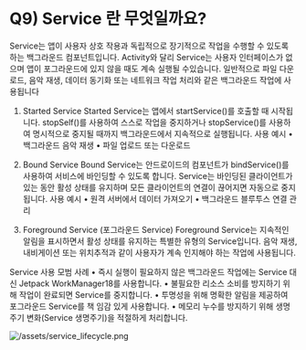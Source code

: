 # Q9) Service 란 무엇일까요?

Service는 앱이 사용자 상호 작용과 독립적으로 장기적으로 작업을 수행할 수 있도록 하는 백그라운드 컴포넌트입니다. Activity와 달리 Service는 사용자 인터페이스가 없으며 앱이 포그라운드에 있지 않을 때도 계속 실행될 수있습니다. 일반적으로 파일 다운로드, 음악 재생, 데이터 동기화 또는 네트워크 작업 처리와 같은 백그라운드 작업에 사용됩니다

1. Started Service
Started Service는 앱에서 startService()를 호출할 때 시작됩니다. stopSelf()를 사용하여 스스로 작업을 중지하거나 stopService()를 사용하여 명시적으로 중지될 때까지 백그라운드에서 지속적으로 실행됩니다.
사용 예시
• 백그라운드 음악 재생
• 파일 업로드 또는 다운로드

1. Bound Service
Bound Service는 안드로이드의 컴포넌트가 bindService()를 사용하여 서비스에 바인딩할 수 있도록 합니다. Service는 바인딩된 클라이언트가 있는 동안 활성 상태를 유지하며 모든 클라이언트의 연결이 끊어지면 자동으로 중지됩니다.
사용 예시
• 원격 서버에서 데이터 가져오기
• 백그라운드 블루투스 연결 관리

1. Foreground Service (포그라운드 Service)
Foreground Service는 지속적인 알림을 표시하면서 활성 상태를 유지하는 특별한 유형의 Service입니다. 음악 재생, 내비게이션 또는 위치추적과 같이 사용자가 계속 인지해야 하는 작업에 사용됩니다.

Service 사용 모범 사례
• 즉시 실행이 필요하지 않은 백그라운드 작업에는 Service 대신
Jetpack WorkManager18를 사용합니다.
• 불필요한 리소스 소비를 방지하기 위해 작업이 완료되면 Service를
중지합니다.
• 투명성을 위해 명확한 알림을 제공하여 포그라운드 Service를 책
임감 있게 사용합니다.
• 메모리 누수를 방지하기 위해 생명주기 변화(Service 생명주기)을
적절하게 처리합니다.

![/assets/service_lifecycle.png](assets/service_lifecycle.png)